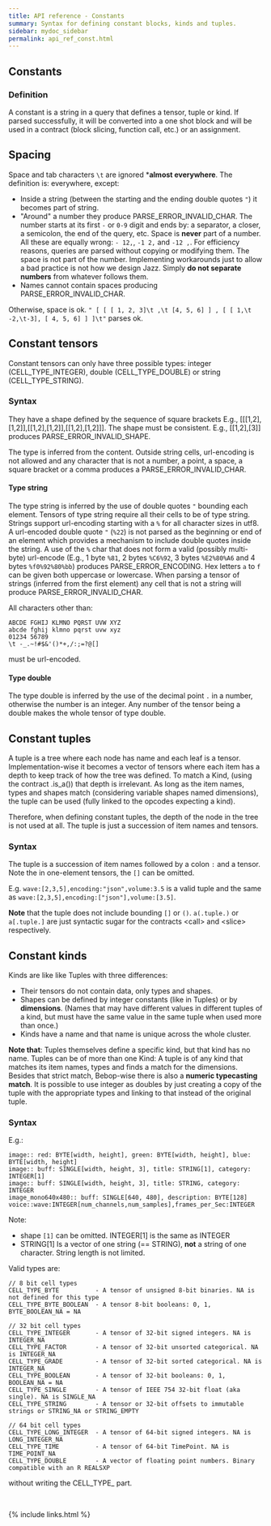 ```yaml
---
title: API reference - Constants
summary: Syntax for defining constant blocks, kinds and tuples.
sidebar: mydoc_sidebar
permalink: api_ref_const.html
---
```


## Constants

### Definition

A constant is a string in a query that defines a tensor, tuple or kind. If parsed successfully, it will be converted into a one shot block
and will be used in a contract (block slicing, function call, etc.) or an assignment.

## Spacing

Space and tab characters `\t` are ignored ***almost everywhere**. The definition is: everywhere, except:

- Inside a string (between the starting and the ending double quotes `"`) it becomes part of string.
- "Around" a number they produce PARSE_ERROR_INVALID_CHAR. The number starts at its first `-` or `0-9` digit and ends by: a separator,
a closer, a semicolon, the end of the query, etc. Space is **never** part of a number. All these are equally wrong: `- 12,`, `-1 2,` and
`-12 ,`. For efficiency reasons, queries are parsed without copying or modifying them. The space is not part of the number. Implementing
workarounds just to allow a bad practice is not how we design Jazz. Simply **do not separate numbers** from whatever follows them.
- Names cannot contain spaces producing PARSE_ERROR_INVALID_CHAR.

Otherwise, space is ok. `" [ [ [ 1, 2, 3]\t ,\t [4, 5, 6] ] , [ [ 1,\t -2,\t-3], [ 4, 5, 6] ] ]\t"` parses ok.

## Constant tensors

Constant tensors can only have three possible types: integer (CELL_TYPE_INTEGER), double (CELL_TYPE_DOUBLE) or string (CELL_TYPE_STRING).

### Syntax

They have a shape defined by the sequence of square brackets E.g., [[[1,2],[1,2]],[[1,2],[1,2]],[[1,2],[1,2]]]. The shape must be
consistent. E.g., [[1,2],[3]] produces PARSE_ERROR_INVALID_SHAPE.

The type is inferred from the content. Outside string cells, url-encoding is not allowed and any character that is not a number, a point,
a space, a square bracket or a comma produces a PARSE_ERROR_INVALID_CHAR.

#### Type string

The type string is inferred by the use of double quotes `"` bounding each element. Tensors of type string require all their cells to be
of type string. Strings support url-encoding starting with a `%` for all character sizes in utf8. A url-encoded double quote `"` (`%22`)
is not parsed as the beginning or end of an element which provides a mechanism to include double quotes inside the string.
A use of the `%` char that does not form a valid (possibly multi-byte) url-encode (E.g., 1 byte `%81`, 2 bytes `%C6%92`,
3 bytes `%E2%80%A6` and 4 bytes `%f0%92%80%bb`) produces PARSE_ERROR_ENCODING. Hex letters `a` to `f` can be given both uppercase or
lowercase. When parsing a tensor of strings (inferred from the first element) any cell that is not a string will produce
PARSE_ERROR_INVALID_CHAR.

All characters other than:

```
ABCDE FGHIJ KLMNO PQRST UVW XYZ
abcde fghij klmno pqrst uvw xyz
01234 56789
\t -_.~!#$&'()*+,/:;=?@[]
```
must be url-encoded.

#### Type double

The type double is inferred by the use of the decimal point `.` in a number, otherwise the number is an integer. Any number of the tensor
being a double makes the whole tensor of type double.

## Constant tuples

A tuple is a tree where each node has name and each leaf is a tensor. Implementation-wise it becomes a vector of tensors where each item
has a depth to keep track of how the tree was defined. To match a Kind, (using the contract .is_a()) that depth is irrelevant. As long
as the item names, types and shapes match (considering variable shapes named dimensions), the tuple can be used (fully linked to the
opcodes expecting a kind).

Therefore, when defining constant tuples, the depth of the node in the tree is not used at all. The tuple is just a succession of item
names and tensors.

### Syntax

The tuple is a succession of item names followed by a colon `:` and a tensor. Note the in one-element tensors, the `[]` can be omitted.

E.g. `wave:[2,3,5],encoding:"json",volume:3.5` is a valid tuple and the same as `wave:[2,3,5],encoding:["json"],volume:[3.5]`.

**Note** that the tuple does not include bounding `[]` or `()`.  `a(.tuple.)` or `a[.tuple.]` are just syntactic sugar for the contracts
\<call\> and \<slice\> respectively.

## Constant kinds

Kinds are like like Tuples with three differences:

- Their tensors do not contain data, only types and shapes.
- Shapes can be defined by integer constants (like in Tuples) or by **dimensions**. (Names that may have different values in different tuples of a kind, but must have the same value in the same tuple when used more than once.)
- Kinds have a name and that name is unique across the whole cluster.

**Note that**: Tuples themselves define a specific kind, but that kind has no name. Tuples can be of more than one Kind: A tuple is of any
kind that matches its item names, types and finds a match for the dimensions. Besides that strict match, Bebop-wise there is also a **numeric typecasting match**. It is possible to use integer as doubles by just creating a copy of the tuple with the appropriate types and linking
to that instead of the original tuple.

### Syntax

E.g.:
```
image:: red: BYTE[width, height], green: BYTE[width, height], blue: BYTE[width, height]
image:: buff: SINGLE[width, height, 3], title: STRING[1], category: INTEGER[1]
image:: buff: SINGLE[width, height, 3], title: STRING, category: INTEGER
image_mono640x480:: buff: SINGLE[640, 480], description: BYTE[128]
voice::wave:INTEGER[num_channels,num_samples],frames_per_Sec:INTEGER
```
Note:
- shape `[1]` can be omitted. INTEGER[1] is the same as INTEGER
- STRING[1] Is a vector of one string (== STRING), **not** a string of one character. String length is not limited.

Valid types are:

```
// 8 bit cell types
CELL_TYPE_BYTE          - A tensor of unsigned 8-bit binaries. NA is not defined for this type
CELL_TYPE_BYTE_BOOLEAN  - A tensor 8-bit booleans: 0, 1, BYTE_BOOLEAN_NA = NA

// 32 bit cell types
CELL_TYPE_INTEGER       - A tensor of 32-bit signed integers. NA is INTEGER_NA
CELL_TYPE_FACTOR        - A tensor of 32-bit unsorted categorical. NA is INTEGER_NA
CELL_TYPE_GRADE         - A tensor of 32-bit sorted categorical. NA is INTEGER_NA
CELL_TYPE_BOOLEAN       - A tensor of 32-bit booleans: 0, 1, BOOLEAN_NA = NA
CELL_TYPE_SINGLE        - A tensor of IEEE 754 32-bit float (aka single). NA is SINGLE_NA
CELL_TYPE_STRING        - A tensor or 32-bit offsets to immutable strings or STRING_NA or STRING_EMPTY

// 64 bit cell types
CELL_TYPE_LONG_INTEGER  - A tensor of 64-bit signed integers. NA is LONG_INTEGER_NA
CELL_TYPE_TIME          - A tensor of 64-bit TimePoint. NA is TIME_POINT_NA
CELL_TYPE_DOUBLE        - A vector of floating point numbers. Binary compatible with an R REALSXP
```
without writing the CELL_TYPE_ part.

<br/>

{% include links.html %}
